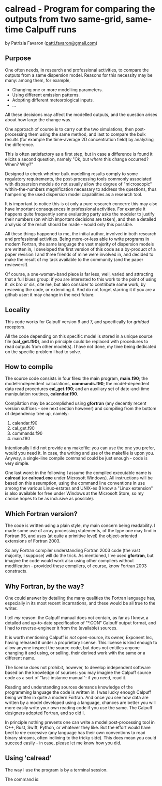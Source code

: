 # calread - Program for comparing the outputs from two same-grid, same-time Calpuff runs

by Patrizia Favaron (patti.favaron@gmail.com)

## Purpose

One often needs, in research and professional activities, to compare the outputs from a same dispersion model. Reasons for this necessity may be many: among them, for example,

- Changing one or more modelling parameters.
- Using different emission patterns.
- Adopting different meteorological inputs.
- ...

All these decisions may affect the modelled outputs, and the question arises about how large the change was.

One approach of course is to carry out the two simulations, then post-processing them using the same method, and last to compare the bulk results (for example the time-average 2D concentration field) by analyzing the difference.

This is often satisfactory as a first step, but in case a difference is found it elicits a second question, namely "Ok, but _where_ this change occurred? When? Why?"

Designed to check whether bulk modelling results comply to some regulatory requirements, the post-processing tools commonly associated with dispaersion models do not usually allow the degree of "microscopic" within-the-numbers magnification necessary to address the questions, thus hampering the used dispersion model capabilities as a research tool.

It is important to notice this is ot only a pure research concern: this may also have important consequences in professional activities. For example it happens quite frequently some evaluating party asks the modeler to justify their numbers (on which important decisions are taken), and then a detailed analysis of the result should be made - would only this possible.

All these things happened to me, the initial author, involved in both research and professional activities. Being more-or-less able to write programs in modern Fortran, the same language the vast majority of dispersion models are written in, I developed the first version of this code as a by-product of a paper revision I and three friends of mine were involved in, and decided to make the result of my task available to the community (and the paper reviewers!).

Of course, a one-woman-band piece is far less, well, varied and attracting that a full blues group: if you are interested to this work to the point of using it, ok bro or sis, cite me, but also consider to contribute some work, by reviewing the code, or extending it. And do not forget starring it if you are a github user: it may change in the next future.


## Locality

This code works for Calpuff version 6 and 7, and specifically for _gridded_ receptors.

All the code depending on this specific model is stored in a unique source file (**cal_get.f90**), and in principle could be replaced with procedures to read outputs from other model(s). I have not done, my time being dedicated on the specific problem I had to solve.



## How to compile

The source code consists in four files: the main program, **main.f90**; the model-independent calculations, **commands.f90**; the model-dependent data read procedures **cal_get.f90**; and an auxiliary set of date-and-time manipulation routines, **calendar.f90**.

Compilation may be accomplished using **gfortran** (any decently recent version suffices - see next section however) and compiling from the bottom of dependency tree up, namely:
1. calendar.f90
2. cal_get.f90
3. commands.f90
4. main.f90

Intentionally I did not provide any makefile: you can use the one you prefer, would you need it. In case, the writing and use of the makefile is upon you. Anyway, a single-line compile command could be just enough - code is very simple.

One last word: in the following I assume the compiled executable name is **calread** (or **calread.exe** under Microsoft Windows). All instructions will be based on this assumption, using the command line conventions in use among the various Linux-estates and UNIX-es (I know a "Linux extension" is also available for free under Windows at the Microsoft Store, so my choice hopes to be as inclusive as possible).


## Which Fortran version?

The code is written using a plain style, my main concern being readability. I made some use of array processing statements, of the type one may find in Fortran 95, and uses (at quite a primitive level) the object-oriented extensions of Fortran 2003.

So any Fortran compiler understanding Fortran 2003 code (the vast majority, I suppose) will do the trick. As mentioned, I've used **gfortran**, but imagine the code would work also using other compilers without modification - provided these compilers, of course, know Fortran 2003 constructs.


## Why Fortran, by the way?

One could answer by detailing the many qualities the Fortran language has, especially in its most recent incarnations, and these would be all true to the writer.

I tell _my_ reason: the Calpuff manual does not contain, as far as I know, a detailed and up-to-date specification of "*.CON" Calpuff output format, and I had to reverse-engineer it from the (available) sources.

It is worth mentioning Calpuff is _not_ open-source, its owner, Exponent Inc, having released it under a proprietary license. This license is kind enough to allow anyone inspect the source code, but does not entitles anyone changing it and using, or selling, their derived work with the same or a different name.

The license does not prohibit, however, to develop independent software based on the knowledge of sources: you may imagine the Calpuff source code as a sort of "last-instance manual": if you need, read it.

Reading and understanding sources demands knowledge of the programming language the code is written in. I was lucky enough Calpuff being written in quite a modern Fortran. And once you see how data are written by a model developed using a language, chances are better you will more easily write your own reading code if you use the same. The Calpuff designers adopted Fortran, and so did I.

In principle nothing prevents one can write a model post-processing tool in C++, Rust, Swift, Python, or whatever they like. But the effort would have beel _to me_ excessive (any language has their own conventions to read binary streams, often inclining to the tricky side). This does mean you could succeed easily - in case, please let me know how you did.


## Using 'calread'

The way I use the program is by a terminal session.

The command is:



